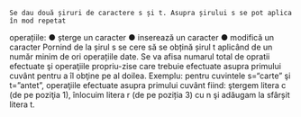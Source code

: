     Se dau două șiruri de caractere s și t. Asupra șirului s se pot aplica în mod repetat
operațiile:
● șterge un caracter
● inserează un caracter
● modifică un caracter
    Pornind de la șirul s se cere să se obțină șirul t aplicând de un număr minim de ori
operațiile date.
    Se va afisa numarul total de opratii efectuate şi operaţiile propriu-zise care trebuie
efectuate asupra primului cuvânt pentru a îl obţine pe al doilea.
Exemplu: pentru cuvintele s=“carte” şi t=”antet”, operaţiile efectuate asupra primului
cuvânt fiind: ştergem litera c (de pe poziţia 1), înlocuim litera r (de pe poziția 3) cu n
şi adăugam la sfârșit litera t.
